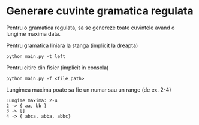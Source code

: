 # Generare cuvinte gramatica regulata
Pentru o gramatica regulata, sa se genereze toate cuvintele avand o lungime maxima data.

Pentru gramatica liniara la stanga (implicit la dreapta)
```
python main.py -t left
```

Pentru citire din fisier (implicit in consola)
```
python main.py -f <file_path>
```

Lungimea maxima poate sa fie un numar sau un range (de ex. 2-4)
```
Lungime maxima: 2-4
2 -> { aa, bb }
3 -> []
4 -> { abca, abba, abbc}
```
